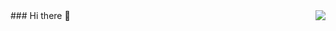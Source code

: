 <img align="right" src="https://github-readme-stats.vercel.app/api?username=OkAndGreat&show_icons=true&theme=vue&hide_title=true" />
### Hi there 👋

<!--
**OkAndGreat/OkAndGreat** is a ✨ _special_ ✨ repository because its `README.md` (this file) appears on your GitHub profile.

Here are some ideas to get you started:

- 🔭 I’m currently working on ...
- 🌱 I’m currently learning ...
- 👯 I’m looking to collaborate on ...
- 🤔 I’m looking for help with ...
- 💬 Ask me about ...
- 📫 How to reach me: ...
- 😄 Pronouns: ...
- ⚡ Fun fact: ...
-->
